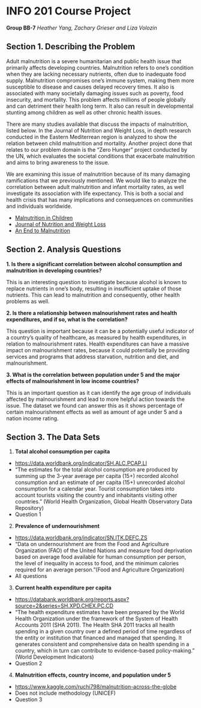 # INFO 201 Course Project
**Group BB-7** *Heather Yang, Zachary Grieser and Liza Volozin*

## Section 1. Describing the Problem
<p>Adult malnutrition is a severe humanitarian and public health issue that primarily affects developing countries. Malnutrition refers to one’s condition when they are lacking necessary nutrients, often due to inadequate food supply. Malnutrition compromises one’s immune system, making them more susceptible to disease and causes delayed recovery times. It also is associated with many societally damaging issues such as poverty, food insecurity, and mortality. 
This problem affects millions of people globally and can detriment their health long term. It also can result in developmental stunting among children as well as other chronic health issues.</p>
<p>There are many studies available that discuss the impacts of malnutrition, listed below. In the Journal of Nutrition and Weight Loss, in depth research conducted in the Eastern Mediterrean region is analyzed to show the relation between child malnutrition and mortality. Another project done that relates to our problem domain is the “Zero Hunger” project conducted by the UN, which evaluates the societal conditions that exacerbate malnutrition and aims to bring awareness to the issue. </p>
<p>We are examining this issue of malnutrition because of its many damaging ramifications that we previously mentioned. We would like to analyze the correlation between adult malnutrition and infant mortality rates, as well investigate its association with life expectancy. This is both a social and health crisis that has many implications and consequences on communities and individuals worldwide. </p>

- [Malnutrition in Children](https://data.unicef.org/topic/nutrition/malnutrition/)
- [Journal of Nutrition and Weight Loss](https://www.longdom.org/open-access/indepth-analysis-of-mortality-in-relation-to-malnutrition-in-childrenunderfive-of-age-in-the-eastern-mediterranean-region.pdf)
- [An End to Malnutrition](https://www.un.org/zerohunger/content/end-malnutrition)

## Section 2. Analysis Questions

**1. Is there a significant correlation between alcohol consumption and malnutrition in developing countries?**
<p>This is an interesting question to investigate because alcohol is known to replace nutrients in one’s body, resulting in insufficient uptake of those nutrients. This can lead to malnutrition and consequently, other health problems as well. </p>

**2. Is there a relationship between malnourishment rates and health expenditures, and if so, what is the correlation?**
<p>This question is important because it can be a potentially useful indicator of a country’s quality of healthcare, as measured by health expenditures, in relation to malnourishment rates. Health expenditures can have a massive impact on malnourishment rates, because it could potentially be providing services and programs that address starvation, nutrition and diet, and malnourishment. </p>

**3. What is the correlation between population under 5 and the major effects of malnourishment in low income countries?**
<p>This is an important question as it can identify the age group of individuals affected by malnourishment and lead to more helpful action towards the issue. The dataset we found can answer this as it shows percentage of certain malnourishment effects as well as amount of age under 5 and a nation income rating. </p>

## Section 3. The Data Sets

1. **Total alcohol consumption per capita**
- https://data.worldbank.org/indicator/SH.ALC.PCAP.LI
- “The estimates for the total alcohol consumption are produced by summing up the 3-year average per capita (15+) recorded alcohol consumption and an estimate of per capita (15+) unrecorded alcohol consumption for a calendar year. Tourist consumption takes into account tourists visiting the country and inhabitants visiting other countries.” (World Health Organization, Global Health Observatory Data Repository)
- Question 1

2. **Prevalence of undernourishment**
- https://data.worldbank.org/indicator/SN.ITK.DEFC.ZS
- “Data on undernourishment are from the Food and Agriculture Organization (FAO) of the United Nations and measure food deprivation based on average food available for human consumption per person, the level of inequality in access to food, and the minimum calories required for an average person.”(Food and Agriculture Organization)
- All questions

3. **Current health expenditure per capita**
- https://databank.worldbank.org/reports.aspx?source=2&series=SH.XPD.CHEX.PC.CD
- “The health expenditure estimates have been prepared by the World Health Organization under the framework of the System of Health Accounts 2011 (SHA 2011). The Health SHA 2011 tracks all health spending in a given country over a defined period of time regardless of the entity or institution that financed and managed that spending. It generates consistent and comprehensive data on health spending in a country, which in turn can contribute to evidence-based policy-making.” (World Development Indicators)
- Question 2

4. **Malnutrition effects, country income, and population under 5**
- https://www.kaggle.com/ruchi798/malnutrition-across-the-globe
- Does not include methodology (UNICEF)
- Question 3







